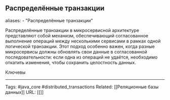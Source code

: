 ## Распределённые транзакции
aliases: 
	- "Распределённые транзакции"

Распределённые транзакции в микросервисной архитектуре представляют собой механизм, обеспечивающий согласованное выполнение операций между несколькими сервисами в рамках одной логической транзакции. Этот подход особенно важен, когда разные микросервисы должны обновлять свои данные в согласованной последовательности: если одна из операций не удаётся, необходимо откатить изменения, чтобы сохранить целостность данных.

Ключевы


---
Tags: #java_core #distributed_transactions
Related: [[Реляционные базы данных]]
URL: [[]]